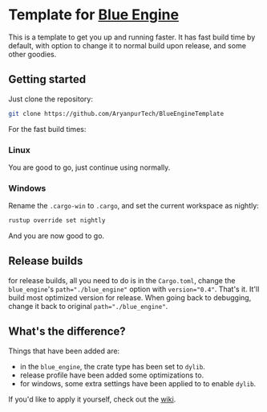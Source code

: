 # Template for [Blue Engine](https://github.com/AryanpurTech/BlueEngine)

This is a template to get you up and running faster. It has fast build time by default, with option to change it to normal build upon release, and some other goodies.

## Getting started

Just clone the repository:

```bash
git clone https://github.com/AryanpurTech/BlueEngineTemplate
```

For the fast build times:

### Linux

You are good to go, just continue using normally.

### Windows

Rename the `.cargo-win` to `.cargo`, and set the current workspace as nightly:

```bash
rustup override set nightly
```

And you are now good to go.

## Release builds

for release builds, all you need to do is in the `Cargo.toml`, change the `blue_engine`'s `path="./blue_engine"` option with `version="0.4"`. That's it. It'll build most optimized version for release. When going back to debugging, change it back to original `path="./blue_engine"`.

## What's the difference?

Things that have been added are:

* in the `blue_engine`, the crate type has been set to `dylib`.
* release profile have been added some optimizations to.
* for windows, some extra settings have been applied to to enable `dylib`.

If you'd like to apply it yourself, check out the [wiki](https://aryanpurtech.github.io/BlueEngineDocs/first_chapter/setup.html#turbo-build-times).
